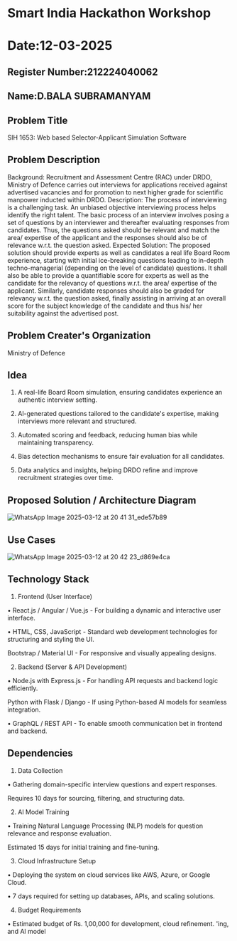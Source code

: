 # Smart India Hackathon Workshop
# Date:12-03-2025
## Register Number:212224040062
## Name:D.BALA SUBRAMANYAM 
## Problem Title
SIH 1653: Web based Selector-Applicant Simulation Software
## Problem Description
Background: Recruitment and Assessment Centre (RAC) under DRDO, Ministry of Defence carries out interviews for applications received against advertised vacancies and for promotion to next higher grade for scientific manpower inducted within DRDO. Description: The process of interviewing is a challenging task. An unbiased objective interviewing process helps identify the right talent. The basic process of an interview involves posing a set of questions by an interviewer and thereafter evaluating responses from candidates. Thus, the questions asked should be relevant and match the area/ expertise of the applicant and the responses should also be of relevance w.r.t. the question asked. Expected Solution: The proposed solution should provide experts as well as candidates a real life Board Room experience, starting with initial ice-breaking questions leading to in-depth techno-managerial (depending on the level of candidate) questions. It shall also be able to provide a quantifiable score for experts as well as the candidate for the relevancy of questions w.r.t. the area/ expertise of the applicant. Similarly, candidate responses should also be graded for relevancy w.r.t. the question asked, finally assisting in arriving at an overall score for the subject knowledge of the candidate and thus his/ her suitability against the advertised post.

## Problem Creater's Organization
Ministry of Defence

## Idea

1. A real-life Board Room simulation, ensuring candidates experience an authentic interview setting.

2. Al-generated questions tailored to the candidate's expertise, making interviews more relevant and structured.

3. Automated scoring and feedback, reducing human bias while maintaining transparency.

4. Bias detection mechanisms to ensure fair evaluation for all candidates.

5. Data analytics and insights, helping DRDO refine and improve recruitment strategies over time.

## Proposed Solution / Architecture Diagram

![WhatsApp Image 2025-03-12 at 20 41 31_ede57b89](https://github.com/user-attachments/assets/7bef8d58-05d0-4bf8-9190-98b4fa97e4d8)

## Use Cases

![WhatsApp Image 2025-03-12 at 20 42 23_d869e4ca](https://github.com/user-attachments/assets/536b67cb-15de-47ce-8ab7-fdac9b02a39f)

## Technology Stack

1. Frontend (User Interface)

• React.js / Angular / Vue.js - For building a dynamic and interactive user interface.

• HTML, CSS, JavaScript - Standard web development technologies for structuring and styling the UI.

Bootstrap / Material UI - For responsive and visually appealing designs.

2. Backend (Server & API Development)

• Node.js with Express.js - For handling API requests and backend logic efficiently.

Python with Flask / Django - If using Python-based Al models for seamless integration.

• GraphQL / REST API - To enable smooth communication bet in frontend and backend.

## Dependencies

1. Data Collection

• Gathering domain-specific interview questions and expert responses.

Requires 10 days for sourcing, filtering, and structuring data.

2. Al Model Training

• Training Natural Language Processing (NLP) models for question relevance and response evaluation.

Estimated 15 days for initial training and fine-tuning.

3. Cloud Infrastructure Setup

• Deploying the system on cloud services like AWS, Azure, or Google Cloud.

• 7 days required for setting up databases, APIs, and scaling solutions.

4. Budget Requirements

• Estimated budget of Rs. 1,00,000 for development, cloud refinement. 'ing, and Al model

